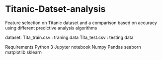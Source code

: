 # Titanic-Datset-analysis
Feature selection on Titanic dataset and a comparison based on accuracy using different predictive analysis algorithms

dataset: Tita_train.csv : traning data
         Tita_test.csv  : testing data

Requirements
Python 3
Jupyter notebook
Numpy
Pandas
seaborn
matplotlib
sklearn
